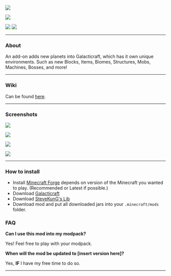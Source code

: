 ![](https://i.imgur.com/L4Y1Nw4.png)

[![](https://img.shields.io/discord/356400329086205953?color=00dabc&label=discord&logo=discord&logoColor=00dabc&style=for-the-badge)](https://discord.gg/4bAj4mkGag)

[![](https://cf.way2muchnoise.eu/versions/261990.svg)](https://www.curseforge.com/minecraft/mc-mods/more-planets-gc-addon)
[![](https://cf.way2muchnoise.eu/full_261990_downloads.svg)](https://www.curseforge.com/minecraft/mc-mods/more-planets-gc-addon)

---

### **About**
An add-on adds new planets into Galacticraft, which has it own unique environments. Such as new Blocks, Items, Biomes, Structures, Mobs, Machines, Bosses, and more!

---

### **Wiki**
Can be found [here](https://github.com/SteveKunG/MorePlanets/wiki).

---

### **Screenshots**
![](https://i.imgur.com/3jBcIQy.png)

![](https://i.imgur.com/axosYkQ.png)

![](https://i.imgur.com/5eyF4gI.png)

![](https://i.imgur.com/pK3fIAQ.png)

---

### **How to install**
- Install [Minecraft Forge](https://files.minecraftforge.net/net/minecraftforge/forge/) depends on version of the Minecraft you wanted to play. (Recommended or Latest if possible.)
- Download [Galacticraft](https://www.curseforge.com/minecraft/mc-mods/galacticraft-legacy)
- Download [SteveKunG's Lib](https://www.curseforge.com/minecraft/mc-mods/stevekungs-lib)
- Download mod and put all downloaded jars into your `.minecraft/mods` folder.

### **FAQ**
**Can I use this mod into my modpack?**

Yes! Feel free to play with your modpack.

**When will the mod be updated to [insert version here]?**

Yes, **IF** I have my free time to do so.

---
